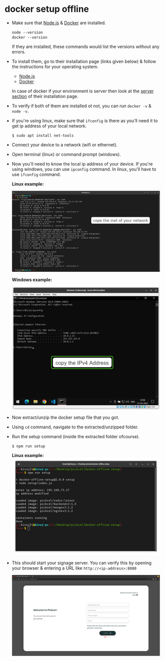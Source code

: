 # docker setup offline

- Make sure that [Node.js](https://nodejs.org) & [Docker](https://docs.docker.com/) are installed.

  ```
  node --version
  docker --version
  ```

  If they are installed, these commands would list the versions without any errors.

- To install them, go to their installation page (links given below) & follow the instructions for your operating system.

  - [Node.js](https://nodejs.org/en/download)
  - [Docker](https://docs.docker.com/engine/install/)

  In case of docker if your environment is server then look at the [server section](https://docs.docker.com/engine/install/#server) of their installation page.

- To verify if both of them are installed ot not, you can run `docker -v` & `node -v`.
- If you're using linux, make sure that `ifconfig` is there as you'll need it to get ip address of your local network.
  ```
  $ sudo apt install net-tools
  ```
- Connect your device to a network (wifi or ethernet).
- Open terminal (linux) or command prompt (windows).
- Now you'll need to know the local ip address of your device. If you're using windows, you can use `ipconfig` command. In linux, you'll have to use `ifconfig` command.

  **Linux example:**

  ![Linux ifconfig](images/linux-ifconfig.jpeg)

  **Windows example:**

  ![Windows ipconfig](images/windows-ipconfig.jpeg)

- Now extract/unzip the docker setup file that you got.
- Using `cd` command, navigate to the extracted/unzipped folder.
- Run the setup command (inside the extracted folder ofcourse).

  ```
  $ npm run setup
  ```

  **Linux example:**
  ![Linux setup](images/linux-setup.png)

- This should start your signage server. You can verify this by opening your browser & entering a URL like `http://<ip-address>:8080`

  ![Browser](images/browser.png)
